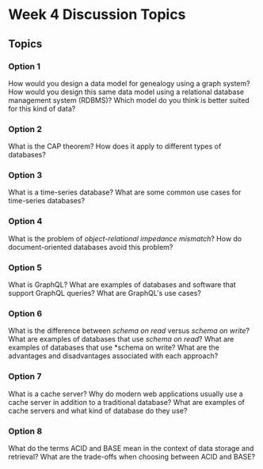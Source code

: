 # Week 4 Discussion Topics

## Topics

### Option 1

How would you design a data model for genealogy using a graph system? How would you design this same data model using a relational database management system (RDBMS)? Which model do you think is better suited for this kind of data? 

### Option 2

What is the CAP theorem? How does it apply to different types of databases?

### Option 3

What is a time-series database? What are some common use cases for time-series databases? 

### Option 4

What is the problem of *object-relational impedance mismatch*? How do document-oriented databases avoid this problem? 

### Option 5

What is GraphQL? What are examples of databases and software that support GraphQL queries? What are GraphQL's use cases? 

### Option 6

What is the difference between *schema on read* versus *schema on write*? What are examples of databases that use *schema on read*? What are examples of databases that use *schema on write? What are the advantages and disadvantages associated with each approach? 

### Option 7

What is a cache server? Why do modern web applications usually use a cache server in addition to a traditional database? What are examples of cache servers and what kind of database do they use? 

### Option 8

What do the terms ACID and BASE mean in the context of data storage and retrieval? What are the trade-offs when choosing between ACID and BASE? 
